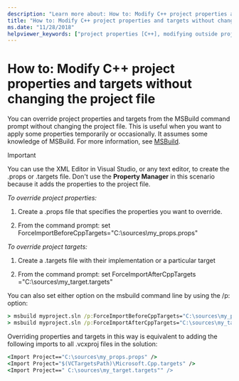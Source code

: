 ```yaml
---
description: "Learn more about: How to: Modify C++ project properties and targets without changing the project file"
title: "How to: Modify C++ project properties and targets without changing the project file"
ms.date: "11/28/2018"
helpviewer_keywords: ["project properties [C++], modifying outside project file"]
---
```

# How to: Modify C++ project properties and targets without changing the project file

You can override project properties and targets from the MSBuild command prompt without changing the project file. This is useful when you want to apply some properties temporarily or occasionally. It assumes some knowledge of MSBuild. For more information, see [MSBuild](/visualstudio/msbuild/msbuild).

> [!IMPORTANT]
> You can use the XML Editor in Visual Studio, or any text editor, to create the .props or .targets file. Don't use the **Property Manager** in this scenario because it adds the properties to the project file.

*To override project properties:*

1. Create a .props file that specifies the properties you want to override.

1. From the command prompt: set ForceImportBeforeCppTargets="C:\sources\my_props.props"

*To override project targets:*

1. Create a .targets file with their implementation or a particular target

2. From the command prompt: set ForceImportAfterCppTargets ="C:\sources\my_target.targets"

You can also set either option on the msbuild command line by using the /p: option:

```cmd
> msbuild myproject.sln /p:ForceImportBeforeCppTargets="C:\sources\my_props.props"
> msbuild myproject.sln /p:ForceImportAfterCppTargets="C:\sources\my_target.targets"
```

Overriding properties and targets in this way is equivalent to adding the following imports to all .vcxproj files in the solution:

```cmd
<Import Project=="C:\sources\my_props.props" />
<Import Project="$(VCTargetsPath)\Microsoft.Cpp.targets" />
<Import Project==" C:\sources\my_target.targets"" />
```
